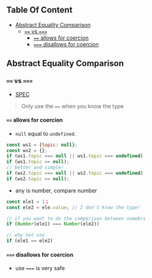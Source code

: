 <!-- START doctoc generated TOC please keep comment here to allow auto update -->
<!-- DON'T EDIT THIS SECTION, INSTEAD RE-RUN doctoc TO UPDATE -->
## Table Of Content

- [Abstract Equality Comparison](#abstract-equality-comparison)
  - [`==` vs `===`](#-vs-)
    - [`==` allows for coercion](#-allows-for-coercion)
    - [`===` disallows for coercion](#-disallows-for-coercion)

<!-- END doctoc generated TOC please keep comment here to allow auto update -->


## Abstract Equality Comparison
### `==` vs `===`
- [SPEC](https://www.ecma-international.org/ecma-262/9.0/#sec-abstract-equality-comparison)
> Only use the `==` when you know the type
#### `==` allows for coercion
- `null` equal to `undefined`.
```javascript
const ws1 = {topic: null};
const ws2 = {};
if (ws1.topic === null || ws1.topic === undefined)
if (ws1.topic == null);
// better and simple!
if (ws2.topic === null || ws2.topic === undefined)
if (ws2.topic == null);
```
- any is number, compare number
```javascript
const ele1 = 1；
const ele2 = ele.value; // I don't know the type!

// if you want to do the comparison between numebrs
if (Number(ele1) === Number(ele2))

// why not use
if (ele1 == ele2)
```
####  `===` disallows for coercion
- use `===` is very safe
